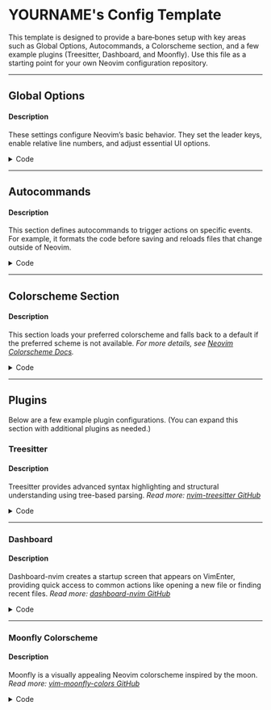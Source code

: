 # YOURNAME's Config Template

This template is designed to provide a bare‐bones setup with key areas such as Global Options, Autocommands, a Colorscheme section, and a few example plugins (Treesitter, Dashboard, and Moonfly). Use this file as a starting point for your own Neovim configuration repository.

---

## Global Options

#### Description
These settings configure Neovim’s basic behavior. They set the leader keys, enable relative line numbers, and adjust essential UI options.

<details>
  <summary>Code</summary>

```lua
-- Global Options
local vim = vim

-- Set leader keys (see :help mapleader)
vim.g.mapleader = " "
vim.g.maplocalleader = "\\"

-- Editor Options
vim.opt.number = true               -- Absolute line numbers
vim.opt.relativenumber = true       -- Relative line numbers
vim.opt.clipboard = "unnamedplus"   -- Use system clipboard
vim.opt.expandtab = true            -- Use spaces instead of tabs
vim.opt.tabstop = 2                 -- Tab stops equal 2 spaces
vim.opt.shiftwidth = 2              -- Indentation width of 2 spaces
vim.opt.smartindent = true          -- Automatic indentation

-- UI Tweaks
vim.opt.cmdheight = 0               -- Minimize command-line height for a cleaner look
```

</details>

---

## Autocommands

#### Description
This section defines autocommands to trigger actions on specific events. For example, it formats the code before saving and reloads files that change outside of Neovim.

<details>
  <summary>Code</summary>

```lua
-- Autocommands

-- Format buffer before saving (if LSP formatting is available)
vim.api.nvim_create_autocmd("BufWritePre", {
  pattern = "*",
  callback = function()
    if vim.lsp.buf.format then
      vim.lsp.buf.format({ async = false })
    end
  end,
})

-- Reload file if it changes outside of Neovim (useful when editing remote files)
vim.api.nvim_create_autocmd({ "FocusGained", "TermClose", "TermLeave" }, {
  callback = function()
    vim.cmd("checktime")
  end,
})
```

</details>

---

## Colorscheme Section

#### Description
This section loads your preferred colorscheme and falls back to a default if the preferred scheme is not available.
_For more details, see [Neovim Colorscheme Docs](https://neovim.io/doc/user/ui.html#colorscheme)._

<details>
  <summary>Code</summary>

```lua
-- Colorscheme Setup
vim.cmd [[colorscheme nightfly]]
local custom_highlight = vim.api.nvim_create_augroup("CustomHighlight", {})
vim.api.nvim_create_autocmd("ColorScheme", {
  pattern = "nightfly",
  callback = function()
    vim.api.nvim_set_hl(0, "Function", { fg = "#82aaff", bold = true })
  end,
  group = custom_highlight,
})
```

</details>

---

## Plugins

Below are a few example plugin configurations. (You can expand this section with additional plugins as needed.)

### Treesitter

#### Description
Treesitter provides advanced syntax highlighting and structural understanding using tree-based parsing.
_Read more: [nvim-treesitter GitHub](https://github.com/nvim-treesitter/nvim-treesitter)_

<details>
  <summary>Code</summary>

```lua
return {
  {
    "nvim-treesitter/nvim-treesitter",
    build = ":TSUpdate",  -- Automatically update parsers on install
    opts = {
      ensure_installed = { "lua", "python", "javascript" },
      highlight = { enable = true },
      indent = { enable = true },
    },
  },
}
```

</details>

---

### Dashboard

#### Description
Dashboard-nvim creates a startup screen that appears on VimEnter, providing quick access to common actions like opening a new file or finding recent files.
_Read more: [dashboard-nvim GitHub](https://github.com/nvimdev/dashboard-nvim)_

<details>
  <summary>Code</summary>

```lua
return {
  {
    "nvimdev/dashboard-nvim",
    event = "VimEnter",
    opts = function()
      return {
        theme = "doom",  -- Choose a theme: e.g., doom, alpha, etc.
        hide = { statusline = false },
        config = {
          header = {
            "Welcome to Neovim",
            "Your custom startup screen"
          },
          center = {
            { action = "ene | startinsert", desc = "New File", key = "n" },
            { action = "Telescope find_files", desc = "Find File", key = "f" },
            { action = "Telescope oldfiles", desc = "Recent Files", key = "r" },
          },
          footer = { "Happy Coding!" },
        },
      }
    end,
  },
}
```

</details>

---

### Moonfly Colorscheme

#### Description
Moonfly is a visually appealing Neovim colorscheme inspired by the moon.
_Read more: [vim-moonfly-colors GitHub](https://github.com/bluz71/vim-moonfly-colors)_

<details>
  <summary>Code</summary>

```lua
return {
  {
    "bluz71/vim-moonfly-colors",
  },
}
```

</details>
